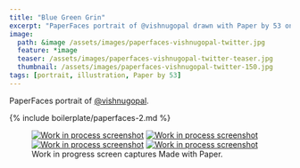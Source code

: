 ```yaml
---
title: "Blue Green Grin"
excerpt: "PaperFaces portrait of @vishnugopal drawn with Paper by 53 on an iPad."
image: 
  path: &image /assets/images/paperfaces-vishnugopal-twitter.jpg 
  feature: *image
  teaser: /assets/images/paperfaces-vishnugopal-twitter-teaser.jpg
  thumbnail: /assets/images/paperfaces-vishnugopal-twitter-150.jpg
tags: [portrait, illustration, Paper by 53]
---
```


PaperFaces portrait of [@vishnugopal](http://twitter.com/vishnugopal).

{% include boilerplate/paperfaces-2.md %}

<figure class="third">
  <a href="/assets/images/paperfaces-vishnugopal-process-1-lg.jpg"><img src="/assets/images/paperfaces-vishnugopal-process-1-600.jpg" alt="Work in process screenshot"></a>
  <a href="/assets/images/paperfaces-vishnugopal-process-2-lg.jpg"><img src="/assets/images/paperfaces-vishnugopal-process-2-600.jpg" alt="Work in process screenshot"></a>
  <a href="/assets/images/paperfaces-vishnugopal-process-3-lg.jpg"><img src="/assets/images/paperfaces-vishnugopal-process-3-600.jpg" alt="Work in process screenshot"></a>
  <a href="/assets/images/paperfaces-vishnugopal-process-4-lg.jpg"><img src="/assets/images/paperfaces-vishnugopal-process-4-600.jpg" alt="Work in process screenshot"></a>
  <figcaption>Work in progress screen captures Made with Paper.</figcaption>
</figure>
